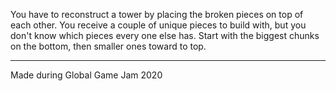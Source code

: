 You have to reconstruct a tower by placing the broken pieces on top of each
other. You receive a couple of unique pieces to build with, but you don't know
which pieces every one else has. Start with the biggest chunks on the bottom,
then smaller ones toward to top.

---

Made during Global Game Jam 2020
